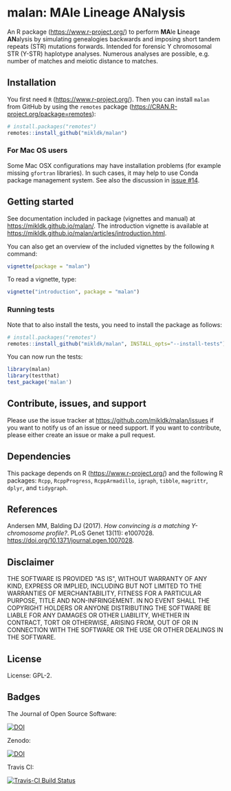 # malan: MAle Lineage ANalysis

An R package (<https://www.r-project.org/>) to perform **MA**le **L**ineage **AN**alysis 
by simulating genealogies backwards and 
imposing short tandem repeats (STR) mutations forwards. 
Intended for forensic Y chromosomal STR (Y-STR) haplotype analyses. 
Numerous analyses are possible, e.g. number of matches and meiotic distance to matches.

## Installation

You first need `R` (<https://www.r-project.org/>). 
Then you can install `malan` from GitHub by using the `remotes` package (<https://CRAN.R-project.org/package=remotes>):

``` r
# install.packages("remotes")
remotes::install_github("mikldk/malan")
```

### For Mac OS users

Some Mac OSX configurations may have installation problems (for example missing `gfortran` libraries). In such cases, it may help to use Conda package management system. See also the discussion in [issue #14](https://github.com/mikldk/malan/issues/14).

## Getting started

See documentation included in package (vignettes and manual) at <https://mikldk.github.io/malan/>. The introduction vignette is available at <https://mikldk.github.io/malan/articles/introduction.html>.

You can also get an overview of the included vignettes by the following `R` command:

```r
vignette(package = "malan")
```

To read a vignette, type:

```r
vignette("introduction", package = "malan")
```

### Running tests

Note that to also install the tests, you need to install the package as follows:

``` r
# install.packages("remotes")
remotes::install_github("mikldk/malan", INSTALL_opts="--install-tests")
```

You can now run the tests:

``` r
library(malan)
library(testthat)
test_package('malan')
```

## Contribute, issues, and support

Please use the issue tracker at <https://github.com/mikldk/malan/issues> 
if you want to notify us of an issue or need support.
If you want to contribute, please either create an issue or make a pull request.

## Dependencies

This package depends on R (<https://www.r-project.org/>) and the following R packages: 
`Rcpp`, `RcppProgress`, `RcppArmadillo`, `igraph`, `tibble`, `magrittr`, `dplyr`, and `tidygraph`.

## References

Andersen MM, Balding DJ (2017). *How convincing is a matching Y-chromosome profile?*. 
PLoS Genet 13(11): e1007028. <https://doi.org/10.1371/journal.pgen.1007028>.

## Disclaimer

THE SOFTWARE IS PROVIDED "AS IS", WITHOUT WARRANTY OF ANY KIND, EXPRESS OR IMPLIED, INCLUDING BUT NOT LIMITED TO THE WARRANTIES OF MERCHANTABILITY, FITNESS FOR A PARTICULAR PURPOSE, TITLE AND NON-INFRINGEMENT. IN NO EVENT SHALL THE COPYRIGHT HOLDERS OR ANYONE DISTRIBUTING THE SOFTWARE BE LIABLE FOR ANY DAMAGES OR OTHER LIABILITY, WHETHER IN CONTRACT, TORT OR OTHERWISE, ARISING FROM, OUT OF OR IN CONNECTION WITH THE SOFTWARE OR THE USE OR OTHER DEALINGS IN THE SOFTWARE.

## License

License: GPL-2.

## Badges

The Journal of Open Source Software:

[![DOI](http://joss.theoj.org/papers/10.21105/joss.00684/status.svg)](https://doi.org/10.21105/joss.00684)

Zenodo: 

[![DOI](https://zenodo.org/badge/DOI/10.5281/zenodo.1241769.svg)](https://doi.org/10.5281/zenodo.1241769)

Travis CI:

[![Travis-CI Build Status](https://travis-ci.org/mikldk/malan.svg?branch=master)](https://travis-ci.org/mikldk/malan)


